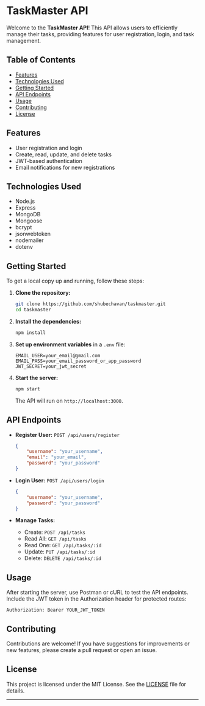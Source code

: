 
# TaskMaster API

Welcome to the **TaskMaster API**! This API allows users to efficiently manage their tasks, providing features for user registration, login, and task management.

## Table of Contents

- [Features](#features)
- [Technologies Used](#technologies-used)
- [Getting Started](#getting-started)
- [API Endpoints](#api-endpoints)
- [Usage](#usage)
- [Contributing](#contributing)
- [License](#license)

## Features

- User registration and login
- Create, read, update, and delete tasks
- JWT-based authentication
- Email notifications for new registrations

## Technologies Used

- Node.js
- Express
- MongoDB
- Mongoose
- bcrypt
- jsonwebtoken
- nodemailer
- dotenv

## Getting Started

To get a local copy up and running, follow these steps:

1. **Clone the repository:**
   ```bash
   git clone https://github.com/shubechavan/taskmaster.git
   cd taskmaster
   ```

2. **Install the dependencies:**
   ```bash
   npm install
   ```

3. **Set up environment variables** in a `.env` file:
   ```plaintext
   EMAIL_USER=your_email@gmail.com
   EMAIL_PASS=your_email_password_or_app_password
   JWT_SECRET=your_jwt_secret
   ```

4. **Start the server:**
   ```bash
   npm start
   ```

   The API will run on `http://localhost:3000`.

## API Endpoints

- **Register User:** `POST /api/users/register`
    ```json
    {
        "username": "your_username",
        "email": "your_email",
        "password": "your_password"
    }
    ```

- **Login User:** `POST /api/users/login`
    ```json
    {
        "username": "your_username",
        "password": "your_password"
    }
    ```

- **Manage Tasks:**
  - Create: `POST /api/tasks`
  - Read All: `GET /api/tasks`
  - Read One: `GET /api/tasks/:id`
  - Update: `PUT /api/tasks/:id`
  - Delete: `DELETE /api/tasks/:id`

## Usage

After starting the server, use Postman or cURL to test the API endpoints. Include the JWT token in the Authorization header for protected routes:

```
Authorization: Bearer YOUR_JWT_TOKEN
```

## Contributing

Contributions are welcome! If you have suggestions for improvements or new features, please create a pull request or open an issue.

## License

This project is licensed under the MIT License. See the [LICENSE](LICENSE) file for details.

---

